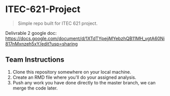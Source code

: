 # ITEC-621-Project

> Simple repo built for ITEC 621 project. 

Delivrable 2 google doc: https://docs.google.com/document/d/1XTdTYpejjMYebzhQB11MH_vgtA60Ni817nMxnzeh5xY/edit?usp=sharing

## Team Instructions

1. Clone this repository somewhere on your local machine.  
2. Create an RMD file where you'll do your assigned analysis.
3. Push any work you have done directly to the master branch, we can merge the code later.
